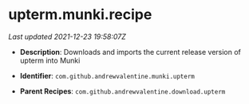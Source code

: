 # upterm.munki.recipe

_Last updated 2021-12-23 19:58:07Z_

- **Description**: Downloads and imports the current release version of upterm into Munki

- **Identifier**: `com.github.andrewvalentine.munki.upterm`

- **Parent Recipes**: `com.github.andrewvalentine.download.upterm`